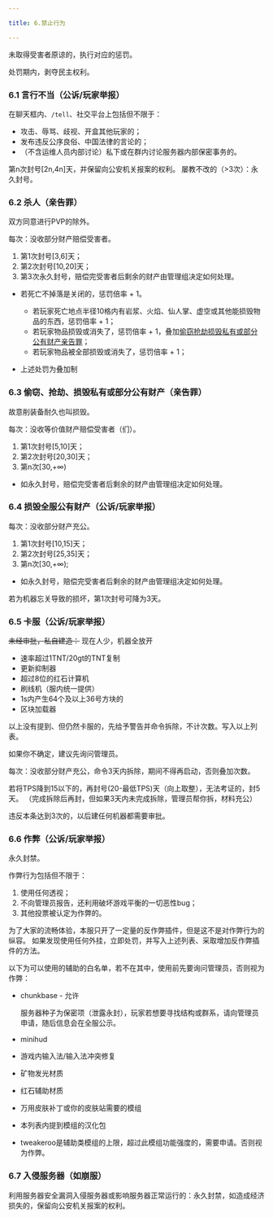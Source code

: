 ```yaml
---

title: 6.禁止行为

---
```


未取得受害者原谅的，执行对应的惩罚。

处罚期内，剥夺民主权利。

### 6.1 言行不当（公诉/玩家举报）

在聊天框内、`/tell`、社交平台上包括但不限于：

- 攻击、辱骂、歧视、开盒其他玩家的；
- 发布违反公序良俗、中国法律的言论的；
- （不含运维人员内部讨论）私下或在群内讨论服务器内部保密事务的。

第n次封号[2n,4n]天，并保留向公安机关报案的权利。
屡教不改的（>3次）：永久封号。

### 6.2 杀人（亲告罪）

双方同意进行PVP的除外。

每次：没收部分财产赔偿受害者。

1. 第1次封号[3,6]天；
2. 第2次封号[10,20]天；
3. 第3次永久封号，赔偿完受害者后剩余的财产由管理组决定如何处理。

- 若死亡不掉落是关闭的，惩罚倍率 + 1。
  - 若玩家死亡地点半径10格内有岩浆、火焰、仙人掌、虚空或其他能损毁物品的东西，惩罚倍率 + 1；
  - 若玩家物品损毁或消失了，惩罚倍率 + 1，叠加[偷窃抢劫损毁私有或部分公有财产亲告罪](规则详细版/6禁止行为/#63-偷窃抢劫损毁私有或部分公有财产亲告罪)；
  - 若玩家物品被全部损毁或消失了，惩罚倍率 + 1；

- 上述处罚为叠加制

### 6.3 偷窃、抢劫、损毁私有或部分公有财产（亲告罪）

故意削装备耐久也叫损毁。

每次：没收等价值财产赔偿受害者（们）。

1. 第1次封号[5,10]天；
2. 第2次封号[20,30]天；
3. 第n次[30,+∞)

- 如永久封号，赔偿完受害者后剩余的财产由管理组决定如何处理。

### 6.4 损毁全服公有财产（公诉/玩家举报）

每次：没收部分财产充公。

1. 第1次封号[10,15]天；
2. 第2次封号[25,35]天；
3. 第n次[30,+∞);

- 如永久封号，赔偿完受害者后剩余的财产由管理组决定如何处理。

若为机器忘关导致的损坏，第1次封号可降为3天。

### 6.5 卡服（公诉/玩家举报）

~~未经审批，私自建造：~~ 现在人少，机器全放开

- 速率超过1TNT/20gt的TNT复制
- 更新抑制器
- 超过8位的红石计算机
- 刷线机（服内统一提供）
- 1s内产生64个及以上36号方块的
- 区块加载器

以上没有提到、但仍然卡服的，先给予警告并命令拆除，不计次数。写入以上列表。

如果你不确定，建议先询问管理员。

每次：没收部分财产充公，命令3天内拆除，期间不得再启动，否则叠加次数。

若将TPS降到15以下的，再封号(20-最低TPS)天（向上取整），无法考证的，封5天。
（完成拆除后再封，但如果3天内未完成拆除，管理员帮你拆，材料充公）

违反本条达到3次的，以后建任何机器都需要审批。

### 6.6 作弊（公诉/玩家举报）

永久封禁。

作弊行为包括但不限于：

1. 使用任何透视；
2. 不向管理员报告，还利用破坏游戏平衡的一切恶性bug；
3. 其他投票被认定为作弊的。

为了大家的流畅体验，本服只开了一定量的反作弊插件，但是这不是对作弊行为的纵容。
如果发现使用任何外挂，立即处罚，并写入上述列表、采取增加反作弊插件的方法。

以下为可以使用的辅助的白名单，若不在其中，使用前先要询问管理员，否则视为作弊：

- chunkbase - 允许

  服务器种子为保密项（泄露永封），玩家若想要寻找结构或群系，请向管理员申请，随后信息会在全服公示。

- minihud

- 游戏内输入法/输入法冲突修复

- 矿物发光材质

- 红石辅助材质

- 万用皮肤补丁或你的皮肤站需要的模组

- 本列表内提到模组的汉化包

- tweakeroo是辅助类模组的上限，超过此模组功能强度的，需要申请。否则视为作弊。

### 6.7 入侵服务器（如崩服）

利用服务器安全漏洞入侵服务器或影响服务器正常运行的：永久封禁，如造成经济损失的，保留向公安机关报案的权利。